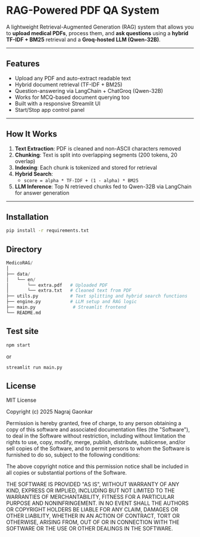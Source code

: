 # RAG-Powered PDF QA System

A lightweight Retrieval-Augmented Generation (RAG) system that allows you to **upload medical PDFs**, process them, and **ask questions** using a **hybrid TF-IDF + BM25** retrieval and a **Groq-hosted LLM (Qwen-32B)**.

---

## Features

- Upload any PDF and auto-extract readable text
- Hybrid document retrieval (TF-IDF + BM25)
- Question-answering via LangChain + ChatGroq (Qwen-32B)
- Works for MCQ-based document querying too
- Built with a responsive Streamlit UI
- Start/Stop app control panel

---

## How It Works

1. **Text Extraction**: PDF is cleaned and non-ASCII characters removed
2. **Chunking**: Text is split into overlapping segments (200 tokens, 20 overlap)
3. **Indexing**: Each chunk is tokenized and stored for retrieval
4. **Hybrid Search**:
   - `score = alpha * TF-IDF + (1 - alpha) * BM25`
5. **LLM Inference**: Top N retrieved chunks fed to Qwen-32B via LangChain for answer generation

---

## Installation
```bash
pip install -r requirements.txt
```

## Directory
```python
MedicoRAG/
│
├── data/
│   └── en/
│       └── extra.pdf   # Uploaded PDF
│       └── extra.txt   # Cleaned text from PDF
├── utils.py            # Text splitting and hybrid search functions
├── engine.py           # LLM setup and RAG logic
├── main.py              # Streamlit frontend
└── README.md
```

## Test site
```bash
npm start
```
or 
```bash
streamlit run main.py
```

## License
MIT License

Copyright (c) 2025 Nagraj Gaonkar

Permission is hereby granted, free of charge, to any person obtaining a copy
of this software and associated documentation files (the "Software"), to deal
in the Software without restriction, including without limitation the rights
to use, copy, modify, merge, publish, distribute, sublicense, and/or sell
copies of the Software, and to permit persons to whom the Software is
furnished to do so, subject to the following conditions:

The above copyright notice and this permission notice shall be included in all
copies or substantial portions of the Software.

THE SOFTWARE IS PROVIDED "AS IS", WITHOUT WARRANTY OF ANY KIND, EXPRESS OR
IMPLIED, INCLUDING BUT NOT LIMITED TO THE WARRANTIES OF MERCHANTABILITY,
FITNESS FOR A PARTICULAR PURPOSE AND NONINFRINGEMENT. IN NO EVENT SHALL THE
AUTHORS OR COPYRIGHT HOLDERS BE LIABLE FOR ANY CLAIM, DAMAGES OR OTHER
LIABILITY, WHETHER IN AN ACTION OF CONTRACT, TORT OR OTHERWISE, ARISING FROM,
OUT OF OR IN CONNECTION WITH THE SOFTWARE OR THE USE OR OTHER DEALINGS IN THE
SOFTWARE.
